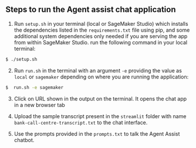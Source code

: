 ## Steps to run the Agent assist chat application


1. Run `setup.sh` in your terminal (local or SageMaker Studio) which installs the dependencies listed in the `requirements.txt` file using pip, and some additional system dependencies only needed if you are serving the app from within SageMaker Studio. run the following command in your local terminal:
```bash
$ ./setup.sh
```

2. Run `run.sh` in the terminal with an argument `-e` providing the value as `local` or `sagemaker` depending on where you are running the application:

```bash
$  run.sh -e sagemaker
```

3. Click on URL shown in the output on the terminal. It opens the chat app in a new browser tab

4. Upload the sample transcript present in the `streamlit` folder with name `bank-call-centre-transcript.txt` to the chat interface.

5. Use the prompts provided in the `prompts.txt` to talk the Agent Assist chatbot.

